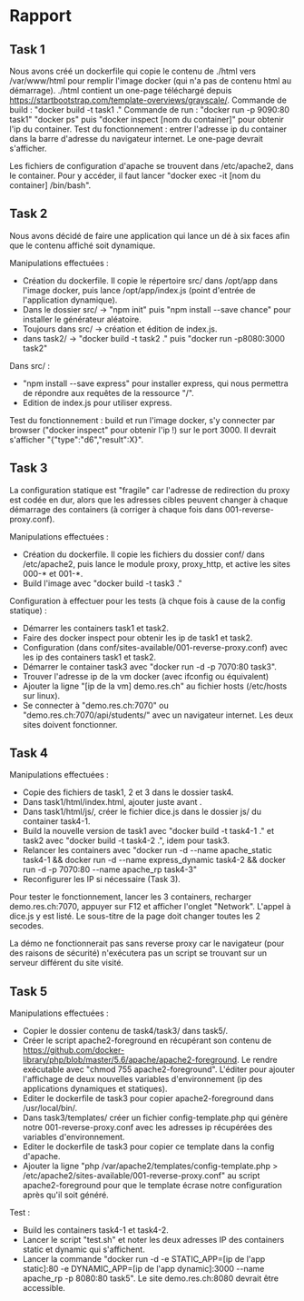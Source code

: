 # Rapport
## Task 1
Nous avons créé un dockerfile qui copie le contenu de ./html vers /var/www/html pour remplir l'image docker (qui n'a pas de contenu html au démarrage). ./html contient un one-page téléchargé depuis https://startbootstrap.com/template-overviews/grayscale/.
Commande de build : "docker build -t task1 ."
Commande de run : "docker run -p 9090:80 task1"
"docker ps" puis "docker inspect [nom du container]" pour obtenir l'ip du container.
Test du fonctionnement : entrer l'adresse ip du container dans la barre d'adresse du navigateur internet. Le one-page devrait s'afficher.

Les fichiers de configuration d'apache se trouvent dans /etc/apache2, dans le container. Pour y accéder, il faut lancer "docker exec -it [nom du container] /bin/bash".

## Task 2
Nous avons décidé de faire une application qui lance un dé à six faces afin que le contenu affiché soit dynamique.

Manipulations effectuées :
- Création du dockerfile. Il copie le répertoire src/ dans /opt/app dans l'image docker, puis lance /opt/app/index.js (point d'entrée de l'application dynamique).
- Dans le dossier src/ -> "npm init" puis "npm install --save chance" pour installer le générateur aléatoire.
- Toujours dans src/ -> création et édition de index.js.
- dans task2/ -> "docker build -t task2 ." puis "docker run -p8080:3000 task2"

Dans src/ :
- "npm install --save express" pour installer express, qui nous permettra de répondre aux requêtes de la ressource "/".
- Edition de index.js pour utiliser express.

Test du fonctionnement : build et run l'image docker, s'y connecter par browser ("docker inspect" pour obtenir l'ip !) sur le port 3000. Il devrait s'afficher "{"type":"d6","result":X}".

## Task 3
La configuration statique est "fragile" car l'adresse de redirection du proxy est codée en dur, alors que les adresses cibles peuvent changer à chaque démarrage des containers (à corriger à chaque fois dans 001-reverse-proxy.conf).

Manipulations effectuées :
- Création du dockerfile. Il copie les fichiers du dossier conf/ dans /etc/apache2, puis lance le module proxy, proxy_http, et active les sites 000-\* et 001-\*.
- Build l'image avec "docker build -t task3 ."

Configuration à effectuer pour les tests (à chque fois à cause de la config statique) :
- Démarrer les containers task1 et task2.
- Faire des docker inspect pour obtenir les ip de task1 et task2.
- Configuration (dans conf/sites-available/001-reverse-proxy.conf) avec les ip des containers task1 et task2.
- Démarrer le container task3 avec "docker run -d -p 7070:80 task3".
- Trouver l'adresse ip de la vm docker (avec ifconfig ou équivalent)
- Ajouter la ligne "[ip de la vm] demo.res.ch" au fichier hosts (/etc/hosts sur linux).
- Se connecter à "demo.res.ch:7070" ou "demo.res.ch:7070/api/students/" avec un navigateur internet. Les deux sites doivent fonctionner.

## Task 4
Manipulations effectuées :
- Copie des fichiers de task1, 2 et 3 dans le dossier task4.
- Dans task1/html/index.html, ajouter <script src="js/dice.js"></script> juste avant </body>.
- Dans task1/html/js/, créer le fichier dice.js dans le dossier js/ du container task4-1.
- Build la nouvelle version de task1 avec "docker build -t task4-1 ." et task2 avec "docker build -t task4-2 .", idem pour task3.
- Relancer les containers avec "docker run -d --name apache_static task4-1 && docker run -d --name express_dynamic task4-2 && docker run -d -p 7070:80 --name apache_rp task4-3"
- Reconfigurer les IP si nécessaire (Task 3).

Pour tester le fonctionnement, lancer les 3 containers, recharger demo.res.ch:7070, appuyer sur F12 et afficher l'onglet "Network". L'appel à dice.js y est listé. Le sous-titre de la page doit changer toutes les 2 secodes.

La démo ne fonctionnerait pas sans reverse proxy car le navigateur (pour des raisons de sécurité) n'exécutera pas un script se trouvant sur un serveur différent du site visité.

## Task 5
Manipulations effectuées :
- Copier le dossier contenu de task4/task3/ dans task5/.
- Créer le script apache2-foreground en récupérant son contenu de https://github.com/docker-library/php/blob/master/5.6/apache/apache2-foreground. Le rendre exécutable avec "chmod 755 apache2-foreground". L'éditer pour ajouter l'affichage de deux nouvelles variables d'environnement (ip des applications dynamiques et statiques).
- Editer le dockerfile de task3 pour copier apache2-foreground dans /usr/local/bin/.
- Dans task3/templates/ créer un fichier config-template.php qui génère notre 001-reverse-proxy.conf avec les adresses ip récupérées des variables d'environnement.
- Editer le dockerfile de task3 pour copier ce template dans la config d'apache.
- Ajouter la ligne "php /var/apache2/templates/config-template.php > /etc/apache2/sites-available/001-reverse-proxy.conf" au script apache2-foreground pour que le template écrase notre configuration après qu'il soit généré.

Test :
- Build les containers task4-1 et task4-2.
- Lancer le script "test.sh" et noter les deux adresses IP des containers static et dynamic qui s'affichent.
- Lancer la commande "docker run -d -e STATIC_APP=[ip de l'app static]:80 -e DYNAMIC_APP=[ip de l'app dynamic]:3000 --name apache_rp -p 8080:80 task5". Le site demo.res.ch:8080 devrait être accessible.
